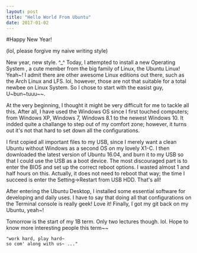 ```yaml
---
layout: post
title: "Hello World From Ubuntu"
date: 2017-01-02
---
```


#Happy New Year!

(lol, please forgive my naive writing style)

New year, new style. ^_^ Today, I attempted to install a new Operating System , a cute member from the big family of Linux, the Ubuntu Linux! Yeah~! I admit there are other awesome Linux editions out there, such as the Arch Linux and LFS. lol, however, those are not that suitable for a total newbee on Linux System. So I chose to start with the easist guy, U~bun~tuuu~~. 

At the very beginning, I thought it might be very difficult for me to tackle all this. After all, I have used the Windows OS since I first touched computers; from Windows XP, Windows 7, Windows 8.1 to the newest Windows 10. It indded quite a challange to step out of my comfort zone; however, it turns out it's not that hard to set down all the configurations. 

I first copied all important files to my USB, since I merely want a clean Ubuntu without Windows as a second OS on my lovely X1-C. I then downloaded the latest version of Ubuntu 16.04, and burn it to my USB so that I could use the USB as a boot device. The most discouraged part is to enter the BIOS and set up the correct reboot options. I wasted almost 1 and half hours on this. Actually, it does not need to reboot that way; the time I succeed is enter the Setting->Restart from USB HDD. That's all!

After entering the Ubuntu Desktop, I installed some essential software for developing and daily uses. I have to say that doing all that configurations on the Terminal console is really geek! Love it! Finally, I got my git back on my Ubuntu, yeah~!

Tomorrow is the start of my 1B term. Only two lectures though. lol. Hope to know more interesting people this term~~

	"work hard, play hard~
	so com' along with us~ ..."

